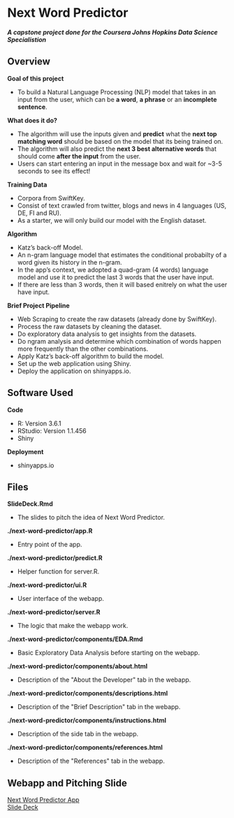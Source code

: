 # Next Word Predictor

**_A capstone project done for the Coursera Johns Hopkins Data Science Specialistion_**
  
## Overview
**Goal of this project**   
- To build a Natural Language Processing (NLP) model that takes in an input from the user, which can be **a word**, **a phrase** or an **incomplete sentence**.  
  
**What does it do?**
- The algorithm will use the inputs given and **predict** what the **next top matching word** should be based on the model that its being trained on.   
- The algorithm will also predict the **next 3 best alternative words** that should come **after the input** from the user.   
- Users can start entering an input in the message box and wait for ~3-5 seconds to see its effect!  
  
**Training Data**    
- Corpora from SwiftKey.  
- Consist of text crawled from twitter, blogs and news in 4 languages (US, DE, FI and RU).  
- As a starter, we will only build our model with the English dataset.   
   
**Algorithm**   
- Katz’s back-off Model.  
- An n-gram language model that estimates the conditional probabilty of a word given its history in the n-gram.  
- In the app’s context, we adopted a quad-gram (4 words) language model and use it to predict the last 3 words that the user have input.   
- If there are less than 3 words, then it will based enitrely on what the user have input.   
    
**Brief Project Pipeline**   
- Web Scraping to create the raw datasets (already done by SwiftKey).   
- Process the raw datasets by cleaning the dataset.   
- Do exploratory data analysis to get insights from the datasets.   
- Do ngram analysis and determine which combination of words happen more frequently than the other combinations.   
- Apply Katz’s back-off algorithm to build the model.   
- Set up the web application using Shiny.  
- Deploy the application on shinyapps.io.   

## Software Used
**Code**  
- R: Version 3.6.1  
- RStudio: Version 1.1.456   
- Shiny  

**Deployment**  
- shinyapps.io  

## Files
**SlideDeck.Rmd**   
- The slides to pitch the idea of Next Word Predictor.  

**./next-word-predictor/app.R**   
- Entry point of the app.  

**./next-word-predictor/predict.R**  
- Helper function for server.R.  

**./next-word-predictor/ui.R**  
- User interface of the webapp.  

**./next-word-predictor/server.R**  
- The logic that make the webapp work.  

**./next-word-predictor/components/EDA.Rmd**  
- Basic Exploratory Data Analysis before starting on the webapp.  

**./next-word-predictor/components/about.html**  
- Description of the "About the Developer" tab in the webapp.  

**./next-word-predictor/components/descriptions.html**  
- Description of the "Brief Description" tab in the webapp.  

**./next-word-predictor/components/instructions.html**  
- Description of the side tab in the webapp.  

**./next-word-predictor/components/references.html**  
- Description of the "References" tab in the webapp.  

## Webapp and Pitching Slide
[Next Word Predictor App](https://thatnicneo.shinyapps.io/next-word-predictor/)  
[Slide Deck](https://rpubs.com/thatnicneo/NextWordPredictor)
